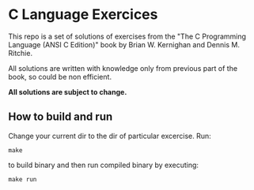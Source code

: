 # C Language Exercices

This repo is a set of solutions of exercises from the "The C Programming Language (ANSI C Edition)" book by Brian W. Kernighan and Dennis M. Ritchie.

All solutions are written with knowledge only from previous part of the book, so could be non efficient.

__All solutions are subject to change.__

## How to build and run

Change your current dir to the dir of particular excercise. Run:

```
make
```

to build binary and then run compiled binary by executing:

```
make run
```

